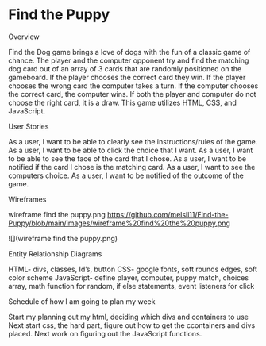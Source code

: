 # Find the Puppy
Overview

Find the Dog game brings a love of dogs with the fun of a classic game of chance. The player and the computer opponent try and find the matching dog card out of an array of 3 cards that are randomly positioned on the gameboard. If the player chooses the correct card they win. If the player chooses the wrong card the computer takes a turn. If the computer chooses the correct card, the computer wins. If both the player and computer do not choose the right card, it is a draw. 
This game utilizes HTML, CSS, and JavaScript.

User Stories

As a user, I want to be able to clearly see the instructions/rules of the game.
As a user, I want to be able to click the choice that I want.
As a user, I want to be able to see the face of the card that I chose.
As a user, I want to be notified if the card I chose is the matching card.
As a user, I want to see the computers choice.
As a user, I want to be notified of the outcome of the game.

Wireframes 

wireframe find the puppy.png
https://github.com/melsil11/Find-the-Puppy/blob/main/images/wireframe%20find%20the%20puppy.png

![](wireframe find the puppy.png)


Entity Relationship Diagrams

HTML-  divs, classes, Id’s, button
CSS- google fonts, soft rounds edges, soft color scheme
JavaScript- define player, computer, puppy match, choices array, math function for random, if else statements, event listeners for click 

Schedule of how I am going to plan my week

Start my planning out my html, deciding which divs and containers to use
Next start css, the hard part, figure out how to get the ccontainers and divs placed.
Next work on figuring out the JavaScript functions. 